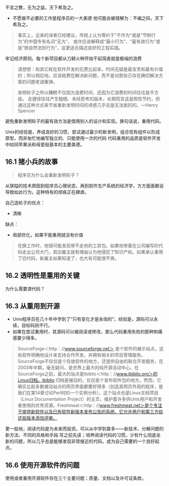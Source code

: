 不言之教，无为之益，天下希及之。

- 不愿做不必要的工作是程序员的一大美德
他可能会被错解为：不编之码，天下希及之。
>事实上，近来的译者已经建议，传统上认为等价于“不作为”或是“节制行为”的中国专有名词“无为”，
或许应该解释成“最小行为”、“最有效行为”或是“按自然法则行为”，这更适合描述良好的工程实践。


牢记经济原则。每个新项目都从刀耕火种开始干起简直就是极端的浪费
>请想想：和其它耗在软件开发的花费比起来，时间无疑是最宝贵和最有价值的；所以相应地，应该耗费在解决新问题，而不是对那些已存在确切解决方案的问题老调重弹。


>发明轮子之所以糟糕不仅因为浪费时间，还因为它浪费的时间往往是平方级。
>走捷径往往产生粗糙、未经思考的版本，长期而言这是假性节约，但通过这种方式来节省重新发明时间的诱惑几乎总是无法抵抗的。—Henry Spencer

避免重新发明轮子的最有效方法是借用别人的设计和实现。换句话说，重用代码。

Unix的经验是，养成良好的习惯，尝试通过最少的新发明，组合现有组件以形成原型，而非匆忙地编写独立的、只能使用一次的代码
代码重用的品质是软件开发中如同苹果派和母爱般基本的主要美德。

## 16.1 猪小兵的故事
>程序员为什么会重新发明轮子？

从狭隘的技术原因到程序员心理状态，再到软件生产系统的经济学，方方面面都会导致如此行为，这种特有的顽疾正在肆虐。

自己造轮子的优点：
- 清晰

缺点：
- 局部优化，如果不能重用就没有价值
>在换工作时，他很可能发现带不走他的工具包。如果他带着在公司编写的代码走出公司大门，其旧雇主就有理由认为他侵犯了知识产权。如果承认重用了旧代码，新雇主如果知道了，也大有可能很不爽。



## 16.2 透明性是重用的关键
为什么需要源代码？

## 16.3 从重用到开源
- Unix程序员在几十年中学到了“只有变化才是永恒的”，经验是，源码可以永续，目标码则不行。
- 如果在尝试重用时，其源码可以被阅读或修改，那么代码重用失败的那种刺痛感要少得多。



>
>SourceForge＜http：//www.sourceforge.net＞
>是个软件的展示站点，这些软件明确地设计来支持合作开发，并拥有相关的项目管理服务。SourceForge不仅仅是个存放软件的地方，还提供自由的联合开发服务，在2003年中期，毫无疑问，是世界上最大的纯开源活动中心。在SourceForge之前，最大的站点是ibiblio＜http：//www.ibiblio.org＞的Linux归档。ibiblio 归档是被动的，仅仅是个发布软件包的地方。然而，它确实比起多数被动站点的网页界面都要好得多（创造其网页外观的程序，是我们在第14章讨论Perl时的一个实例分析）。这个站点也是Linux文档项目（Linux Documentation Project）的主页，维护着许多供Unix用户和开发者使用的优秀资源。Freshmeat＜http：//www.freshmeat.net＞是个专注于提供新软件以及已有软件新版本发布公告的系统。它允许用户和第三方给这些版本添加评审。


更一般地，阅读代码是为未来而投资。可以从中学到甚多——新技术、分解问题的新方法、不同的风格和手段.写之前先读；培养阅读代码的习惯。少有什么彻底全新的问题，所以几乎总是能够发现非常接近的代码，成为自己需要的一个良好起点。


## 16.6 使用开源软件的问题
使用或者重用开源软件存在三个主要问题；质量、文档以及许可证条款。



